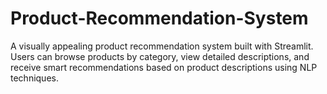 # Product-Recommendation-System
A visually appealing product recommendation system built with Streamlit. Users can browse products by category, view detailed descriptions, and receive smart recommendations based on product descriptions using NLP techniques.
